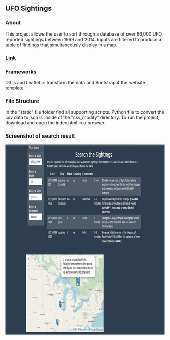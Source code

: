 ## UFO Sightings 

### About
This project allows the user to sort through a database of over 66,000 UFO reported sightings
between 1969 and 2014. Inputs are filtered to produce a table of findings that simultaneously display in a map.

### <a href="https://sherirosalia.github.io/ufo_sightings/">Link</a>
### Frameworks
D3.js and Leaflet.js transform the data and Bootstrap 4 the website template. 

### File Structure
In the "static" file folder find all supporting scripts.
Python file to convert the csv data to json is inside of the "csv_modify" directory.
To run the project, download and open the index.html in a browser.

### Screenshot of search result
<img height="600" alt="1999 Orange Comment" src="images/filter_map_sightings.png">
